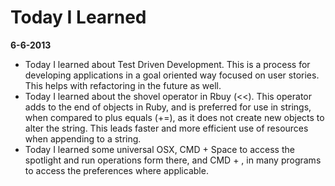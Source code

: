 # Today I Learned
**6-6-2013**
* Today I learned about Test Driven Development. This is a process for developing applications in a goal oriented way focused on user stories. This helps with refactoring in the future as well.
* Today I learned about the shovel operator in Rbuy (<<). This operator adds to the end of objects in Ruby, and is preferred for use in strings, when compared to plus equals (+=), as it does not create new objects to alter the string. This leads faster and more efficient use of resources when appending to a string.
* Today I learned some universal OSX, CMD + Space to access the spotlight and run operations form there, and CMD + , in many programs to access the preferences where applicable.

